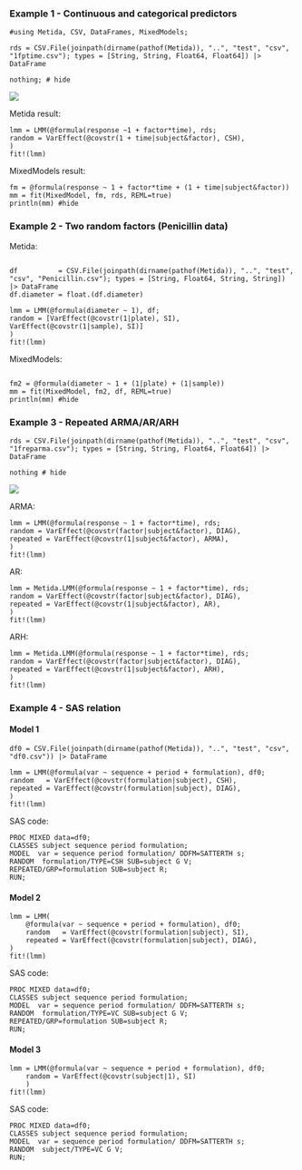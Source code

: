 ### Example 1 - Continuous and categorical predictors

```@example lmmexample
#using Metida, CSV, DataFrames, MixedModels;

rds = CSV.File(joinpath(dirname(pathof(Metida)), "..", "test", "csv",  "1fptime.csv"); types = [String, String, Float64, Float64]) |> DataFrame

nothing; # hide
```

![](plot1.png)

Metida result:

```@example lmmexample
lmm = LMM(@formula(response ~1 + factor*time), rds;
random = VarEffect(@covstr(1 + time|subject&factor), CSH),
)
fit!(lmm)
```

MixedModels result:

```@example lmmexample
fm = @formula(response ~ 1 + factor*time + (1 + time|subject&factor))
mm = fit(MixedModel, fm, rds, REML=true)
println(mm) #hide
```

### Example 2 - Two random factors (Penicillin data)

Metida:

```@example lmmexample

df          = CSV.File(joinpath(dirname(pathof(Metida)), "..", "test", "csv", "Penicillin.csv"); types = [String, Float64, String, String]) |> DataFrame
df.diameter = float.(df.diameter)

lmm = LMM(@formula(diameter ~ 1), df;
random = [VarEffect(@covstr(1|plate), SI), VarEffect(@covstr(1|sample), SI)]
)
fit!(lmm)
```

MixedModels:

```@example lmmexample

fm2 = @formula(diameter ~ 1 + (1|plate) + (1|sample))
mm = fit(MixedModel, fm2, df, REML=true)
println(mm) #hide
```

### Example 3 - Repeated ARMA/AR/ARH

```@example lmmexample
rds = CSV.File(joinpath(dirname(pathof(Metida)), "..", "test", "csv",  "1freparma.csv"); types = [String, String, Float64, Float64]) |> DataFrame

nothing # hide
```

![](plot2.png)

ARMA:

```@example lmmexample
lmm = LMM(@formula(response ~ 1 + factor*time), rds;
random = VarEffect(@covstr(factor|subject&factor), DIAG),
repeated = VarEffect(@covstr(1|subject&factor), ARMA),
)
fit!(lmm)
```

AR:

```@example lmmexample
lmm = Metida.LMM(@formula(response ~ 1 + factor*time), rds;
random = VarEffect(@covstr(factor|subject&factor), DIAG),
repeated = VarEffect(@covstr(1|subject&factor), AR),
)
fit!(lmm)
```

ARH:

```@example lmmexample
lmm = Metida.LMM(@formula(response ~ 1 + factor*time), rds;
random = VarEffect(@covstr(factor|subject&factor), DIAG),
repeated = VarEffect(@covstr(1|subject&factor), ARH),
)
fit!(lmm)
```

### Example 4 - SAS relation

#### Model 1

```
df0 = CSV.File(joinpath(dirname(pathof(Metida)), "..", "test", "csv", "df0.csv")) |> DataFrame

lmm = LMM(@formula(var ~ sequence + period + formulation), df0;
random   = VarEffect(@covstr(formulation|subject), CSH),
repeated = VarEffect(@covstr(formulation|subject), DIAG),
)
fit!(lmm)
```

SAS code:

```
PROC MIXED data=df0;
CLASSES subject sequence period formulation;
MODEL  var = sequence period formulation/ DDFM=SATTERTH s;
RANDOM  formulation/TYPE=CSH SUB=subject G V;
REPEATED/GRP=formulation SUB=subject R;
RUN;
```

#### Model 2

```
lmm = LMM(
    @formula(var ~ sequence + period + formulation), df0;
    random   = VarEffect(@covstr(formulation|subject), SI),
    repeated = VarEffect(@covstr(formulation|subject), DIAG),
)
fit!(lmm)
```

SAS code:

```
PROC MIXED data=df0;
CLASSES subject sequence period formulation;
MODEL  var = sequence period formulation/ DDFM=SATTERTH s;
RANDOM  formulation/TYPE=VC SUB=subject G V;
REPEATED/GRP=formulation SUB=subject R;
RUN;
```

#### Model 3

```
lmm = LMM(@formula(var ~ sequence + period + formulation), df0;
    random = VarEffect(@covstr(subject|1), SI)
    )
fit!(lmm)
```

SAS code:

```
PROC MIXED data=df0;
CLASSES subject sequence period formulation;
MODEL  var = sequence period formulation/ DDFM=SATTERTH s;
RANDOM  subject/TYPE=VC G V;
RUN;
```
